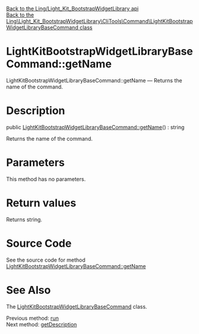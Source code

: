 [Back to the Ling/Light_Kit_BootstrapWidgetLibrary api](https://github.com/lingtalfi/Light_Kit_BootstrapWidgetLibrary/blob/master/doc/api/Ling/Light_Kit_BootstrapWidgetLibrary.md)<br>
[Back to the Ling\Light_Kit_BootstrapWidgetLibrary\CliTools\Command\LightKitBootstrapWidgetLibraryBaseCommand class](https://github.com/lingtalfi/Light_Kit_BootstrapWidgetLibrary/blob/master/doc/api/Ling/Light_Kit_BootstrapWidgetLibrary/CliTools/Command/LightKitBootstrapWidgetLibraryBaseCommand.md)


LightKitBootstrapWidgetLibraryBaseCommand::getName
================



LightKitBootstrapWidgetLibraryBaseCommand::getName — Returns the name of the command.




Description
================


public [LightKitBootstrapWidgetLibraryBaseCommand::getName](https://github.com/lingtalfi/Light_Kit_BootstrapWidgetLibrary/blob/master/doc/api/Ling/Light_Kit_BootstrapWidgetLibrary/CliTools/Command/LightKitBootstrapWidgetLibraryBaseCommand/getName.md)() : string




Returns the name of the command.




Parameters
================

This method has no parameters.


Return values
================

Returns string.








Source Code
===========
See the source code for method [LightKitBootstrapWidgetLibraryBaseCommand::getName](https://github.com/lingtalfi/Light_Kit_BootstrapWidgetLibrary/blob/master/CliTools/Command/LightKitBootstrapWidgetLibraryBaseCommand.php#L121-L125)


See Also
================

The [LightKitBootstrapWidgetLibraryBaseCommand](https://github.com/lingtalfi/Light_Kit_BootstrapWidgetLibrary/blob/master/doc/api/Ling/Light_Kit_BootstrapWidgetLibrary/CliTools/Command/LightKitBootstrapWidgetLibraryBaseCommand.md) class.

Previous method: [run](https://github.com/lingtalfi/Light_Kit_BootstrapWidgetLibrary/blob/master/doc/api/Ling/Light_Kit_BootstrapWidgetLibrary/CliTools/Command/LightKitBootstrapWidgetLibraryBaseCommand/run.md)<br>Next method: [getDescription](https://github.com/lingtalfi/Light_Kit_BootstrapWidgetLibrary/blob/master/doc/api/Ling/Light_Kit_BootstrapWidgetLibrary/CliTools/Command/LightKitBootstrapWidgetLibraryBaseCommand/getDescription.md)<br>

